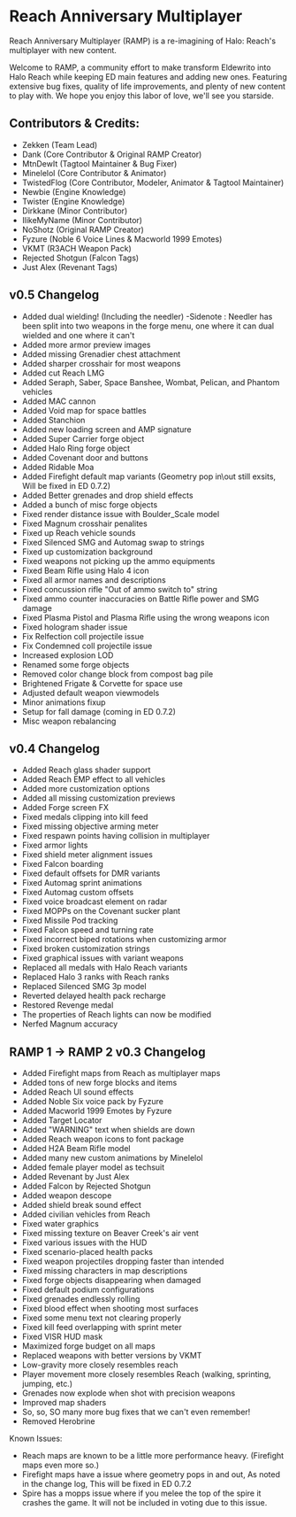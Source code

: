 # Reach Anniversary Multiplayer
Reach Anniversary Multiplayer (RAMP) is a re-imagining of Halo: Reach's multiplayer with new content.

Welcome to RAMP, a community effort to make transform Eldewrito into Halo Reach while keeping ED main features and adding new ones. Featuring extensive bug fixes, quality of life improvements, and plenty of new content to play with. We hope you enjoy this labor of love, we'll see you starside.

## Contributors & Credits:
* Zekken (Team Lead)
* Dank (Core Contributor & Original RAMP Creator)
* MtnDewIt (Tagtool Maintainer & Bug Fixer)
* Minelelol (Core Contributor & Animator)
* TwistedFlog (Core Contributor, Modeler, Animator & Tagtool Maintainer)
* Newbie (Engine Knowledge)
* Twister (Engine Knowledge)
* Dirkkane (Minor Contributor)
* IlikeMyName (Minor Contributor)
* NoShotz (Original RAMP Creator)
* Fyzure (Noble 6 Voice Lines & Macworld 1999 Emotes)
* VKMT (R3ACH Weapon Pack)
* Rejected Shotgun (Falcon Tags)
* Just Alex (Revenant Tags)



## v0.5 Changelog
* Added dual wielding! (Including the needler)
  -Sidenote : Needler has been split into two weapons in the forge menu, one where it can dual wielded and one where it can't
* Added more armor preview images
* Added missing Grenadier chest attachment
* Added sharper crosshair for most weapons
* Added cut Reach LMG
* Added Seraph, Saber, Space Banshee, Wombat, Pelican, and Phantom vehicles
* Added MAC cannon
* Added Void map for space battles
* Added Stanchion
* Added new loading screen and AMP signature
* Added Super Carrier forge object
* Added Halo Ring forge object
* Added Covenant door and buttons
* Added Ridable Moa
* Added Firefight default map variants (Geometry pop in\out still exsits, Will be fixed in ED 0.7.2)
* Added Better grenades and drop shield effects
* Added a bunch of misc forge objects
* Fixed render distance issue with Boulder_Scale model
* Fixed Magnum crosshair penalites
* Fixed up Reach vehicle sounds
* Fixed Silenced SMG and Automag swap to strings
* Fixed up customization background
* Fixed weapons not picking up the ammo equipments
* Fixed Beam Rifle using Halo 4 icon
* Fixed all armor names and descriptions
* Fixed concussion rifle "Out of ammo switch to" string
* Fixed ammo counter inaccuracies on Battle Rifle power and SMG damage
* Fixed Plasma Pistol and Plasma Rifle using the wrong weapons icon
* Fixed hologram shader issue
* Fix Relfection coll projectile issue
* Fix Condemned coll projectile issue
* Increased explosion LOD
* Renamed some forge objects
* Removed color change block from compost bag pile 
* Brightened Frigate & Corvette for space use
* Adjusted default weapon viewmodels
* Minor animations fixup
* Setup for fall damage (coming in ED 0.7.2)
* Misc weapon rebalancing

## v0.4 Changelog
* Added Reach glass shader support
* Added Reach EMP effect to all vehicles
* Added more customization options
* Added all missing customization previews
* Added Forge screen FX
* Fixed medals clipping into kill feed 
* Fixed missing objective arming meter
* Fixed respawn points having collision in multiplayer
* Fixed armor lights
* Fixed shield meter alignment issues
* Fixed Falcon boarding
* Fixed default offsets for DMR variants
* Fixed Automag sprint animations 
* Fixed Automag custom offsets
* Fixed voice broadcast element on radar
* Fixed MOPPs on the Covenant sucker plant
* Fixed Missile Pod tracking
* Fixed Falcon speed and turning rate
* Fixed incorrect biped rotations when customizing armor
* Fixed broken customization strings
* Fixed graphical issues with variant weapons
* Replaced all medals with Halo Reach variants
* Replaced Halo 3 ranks with Reach ranks
* Replaced Silenced SMG 3p model
* Reverted delayed health pack recharge
* Restored Revenge medal
* The properties of Reach lights can now be modified
* Nerfed Magnum accuracy

## RAMP 1 -> RAMP 2 v0.3 Changelog
* Added Firefight maps from Reach as multiplayer maps
* Added tons of new forge blocks and items
* Added Reach UI sound effects
* Added Noble Six voice pack by Fyzure
* Added Macworld 1999 Emotes by Fyzure
* Added Target Locator
* Added "WARNING" text when shields are down
* Added Reach weapon icons to font package
* Added H2A Beam Rifle model
* Added many new custom animations by Minelelol
* Added female player model as techsuit
* Added Revenant by Just Alex
* Added Falcon by Rejected Shotgun
* Added weapon descope
* Added shield break sound effect
* Added civilian vehicles from Reach
* Fixed water graphics
* Fixed missing texture on Beaver Creek's air vent
* Fixed various issues with the HUD
* Fixed scenario-placed health packs
* Fixed weapon projectiles dropping faster than intended
* Fixed missing characters in map descriptions
* Fixed forge objects disappearing when damaged
* Fixed default podium configurations
* Fixed grenades endlessly rolling
* Fixed blood effect when shooting most surfaces
* Fixed some menu text not clearing properly
* Fixed kill feed overlapping with sprint meter
* Fixed VISR HUD mask
* Maximized forge budget on all maps
* Replaced weapons with better versions by VKMT
* Low-gravity more closely resembles reach
* Player movement more closely resembles Reach (walking, sprinting, jumping, etc.)
* Grenades now explode when shot with precision weapons
* Improved map shaders
* So, so, SO many more bug fixes that we can't even remember!
* Removed Herobrine

Known Issues:
* Reach maps are known to be a little more performance heavy. (Firefight maps even more so.)
* Firefight maps have a issue where geometry pops in and out, As noted in the change log, This will be fixed in ED 0.7.2
* Spire has a mopps issue where if you melee the top of the spire it crashes the game. It will not be included in voting due to this issue.



